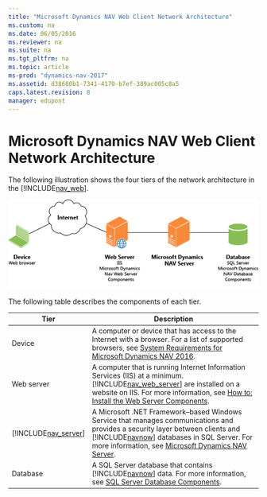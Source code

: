 ```yaml
---
title: "Microsoft Dynamics NAV Web Client Network Architecture"
ms.custom: na
ms.date: 06/05/2016
ms.reviewer: na
ms.suite: na
ms.tgt_pltfrm: na
ms.topic: article
ms-prod: "dynamics-nav-2017"
ms.assetid: d38680b1-7341-4170-b7ef-389ac005c8a5
caps.latest.revision: 8
manager: edupont
---
```

# Microsoft Dynamics NAV Web Client Network Architecture
The following illustration shows the four tiers of the network architecture in the [!INCLUDE[nav_web](includes/nav_web_md.md)].  
  
 ![NAV Web Client network architecture](media/NAV_WebClient_Network_Architecture.png "NAV\_WebClient\_Network\_Architecture")  
  
 The following table describes the components of each tier.  
  
|Tier|Description|  
|----------|-----------------|  
|Device|A computer or device that has access to the Internet with a browser. For a list of supported browsers, see [System Requirements for Microsoft Dynamics NAV 2016](System-Requirements-for-Microsoft-Dynamics-NAV-2016.md).|  
|Web server|A computer that is running Internet Information Services \(IIS\) at a minimum. [!INCLUDE[nav_web_server](includes/nav_web_server_md.md)] are installed on a website on IIS. For more information, see [How to: Install the Web Server Components](How%20to:%20Install%20the%20Web%20Server%20Components.md).|  
|[!INCLUDE[nav_server](includes/nav_server_md.md)]|A Microsoft .NET Framework–based Windows Service that manages communications and provides a security layer between clients and [!INCLUDE[navnow](includes/navnow_md.md)] databases in SQL Server. For more information, see [Microsoft Dynamics NAV Server](Microsoft-Dynamics-NAV-Server.md).|  
|Database|A SQL Server database that contains [!INCLUDE[navnow](includes/navnow_md.md)] data. For more information, see [SQL Server Database Components](SQL-Server-Database-Components.md).|